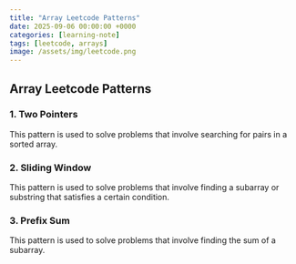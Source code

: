 ```yaml
---
title: "Array Leetcode Patterns"
date: 2025-09-06 00:00:00 +0000
categories: [learning-note]
tags: [leetcode, arrays]
image: /assets/img/leetcode.png
---
```


## Array Leetcode Patterns

### 1. Two Pointers

This pattern is used to solve problems that involve searching for pairs in a sorted array.

### 2. Sliding Window

This pattern is used to solve problems that involve finding a subarray or substring that satisfies a certain condition.

### 3. Prefix Sum

This pattern is used to solve problems that involve finding the sum of a subarray.
